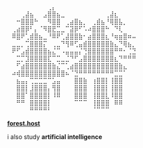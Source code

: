 ⠀⠀⠀⠀⠀⠀⠀⠀⠀⢀⡄⠀⠀⠀⠀⠀⠀⠀⠀⠀⠀⠀⠀⠀⠀⠀⠀⠀⠀⠀
⠀⠀⠀⢀⣼⣦⠀⠀⣠⣿⣿⣦⣀⠀⠀⠀⠀⠀⠀⠀⠀⠀⢀⣼⣆⠀⠀⠀⠀⠀
⠀⠀⠒⣿⣿⣿⠓⠀⠀⠻⣿⣿⠀⢀⣴⣿⣦⡀⠀⢀⣾⣦⠘⢿⣿⣧⡀⠀⠀⠀
⠀⢀⣴⣿⡿⠃⡄⠈⠻⣿⣟⣉⣀⠉⣽⡿⠋⠡⠴⣿⣿⣿⠓⠀⠙⢇⠀⠀⠀⠀
⠀⠿⣿⠟⢁⣾⣿⣦⣀⠘⠿⠟⢁⣼⣿⣿⣷⠂⣴⣿⣿⣿⣆⠘⢶⣶⣿⠶⠤⠀
⠀⣀⣀⡀⢉⣿⣿⣿⡍⠀⢀⣀⠙⢻⠿⢋⣤⣾⣿⣿⣿⣿⣿⣷⣄⠙⢿⣦⡀⠀
⠀⠟⠋⣠⣾⣿⣿⣿⣿⣦⣌⠉⠠⣤⣤⣤⡌⢙⣿⣿⣿⣿⣿⣿⠛⠛⠂⢈⣙⠀
⠀⠀⣉⡉⣹⣿⣿⣿⣿⣏⠉⣉⣀⣈⠙⠋⣠⣿⣿⣿⣿⣿⣿⣿⣆⠙⠛⠛⠛⠀
⠀⠀⠋⣴⣿⣿⣿⣿⣿⣿⣷⣌⠉⢁⣴⣿⣿⣿⣿⣿⣿⣿⣿⣿⣿⣷⣄⠀⠀⠀
⠀⠴⢾⣿⣿⣿⣿⣿⣿⣿⣿⣿⣿⠦⠈⣙⠛⠛⠛⠛⠛⠛⠛⠛⣉⣉⠁⠀⠀⠀
⠀⠀⣦⣤⡄⢉⣉⣉⣉⠉⣡⣤⠀⠀⠀⣿⣿⣷⠀⢰⣿⣿⡇⢸⣿⣿⠀⠀⠀⠀
⠀⠀⣿⣿⡇⣸⣿⣿⣿⡄⢻⣿⠀⠀⠀⣿⣿⣿⠀⢸⣿⣿⡇⢸⣿⣿⠀⠀⠀⠀
⠀⠀⣿⣿⠁⣿⣿⣿⣿⡇⠸⠿⠀⠀⠀⣿⣿⣿⠀⢸⣿⣿⣇⠸⣿⣿⠀⠀⠀⠀
⠀⠀⠛⠛⠀⣿⣿⣿⣿⡇⠀⠀⠀⠀⠀⠉⠉⠉⠀⢸⣿⣿⣿⠀⠿⠿⠀⠀⠀⠀
⠀⠀⠀⠀⠀⠛⠛⠛⠛⠃⠀⠀⠀⠀⠀⠀⠀⠀⠀⠈⠉⠉⠉⠀⠀⠀⠀⠀⠀⠀



**[forest.host](https://forest.host)**


i also study **artificial intelligence**
